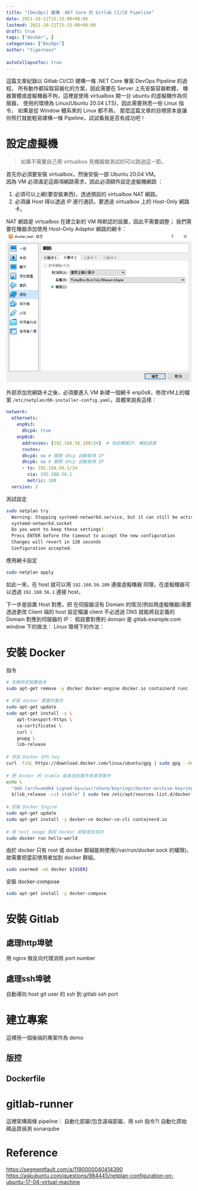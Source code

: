 ```yaml
---
title: "[DevOps] 建構 .NET Core 的 Gitlab CI/CD Pipeline"
date: 2021-10-21T15:33:00+08:00
lastmod: 2021-10-21T15:33:00+08:00
draft: true
tags: ["docker", ]
categories: ["DevOps"]
author: "tigernaxo"

autoCollapseToc: true
---
```

這篇文章紀錄以 Gitlab CI/CD 建構一條 .NET Core 專案 DevOps Pipeline 的過程，
所有動作都採取容器化的方案，因此需要在 Server 上先安裝容器軟體，
機器實體或虛擬機器不拘，這裡是使用 virtualbox 開一台 ubuntu 的虛擬機作為伺服器，
使用的環境為 Linux(Ubuntu 20.04 LTS)，因此需要熟悉一些 Linux 指令，
如果是從 Window 體系來的 Linux 都不熟，
那麼這篇文章的目標原本是讓你照打就能輕易建構一條 Pipeline，試試看我是否有成功吧！

# 設定虛擬機
 > 如果不需要自己用 virtualbox 見機器做測試的可以跳過這一節。  

首先你必須要安裝 virtualbox，然後安裝一部 Ubuntu 20.04 VM。  
因為 VM 必須滿足這兩項網路需求，因此必須額外設定虛擬機網路 ：
 1. 必須可以上網(要安裝東西)，透過預設的 virtualbox NAT 網路。
 2. 必須讓 Host 得以透過 IP 進行通訊，要透過 virtualbox 上的 Host-Only 網路卡。

NAT 網路是 virtualbox 在建立新的 VM 時默認的設置，因此不需要調整；
我們需要在機器添加使用 Host-Only Adaptor 網路的網卡：
![添加網路介面卡](./add_host_only_adaptor.png)

外部添加完網路卡之後，必須要進入 VM 新建一個網卡 enp0s8，修改VM上的檔案 `/etc/netplan/00-installer-config.yaml`，具體來說長這樣：
```yaml
network:
  ethernets:
    enp0s3:
      dhcp4: true
    enp0s8:
      addresses: [192.168.56.100/24]  # 指定靜態IP、網段遮罩
      routes:
      dhcp4: no # 關閉 dhcp 自動取得 IP
      dhcp6: no # 關閉 dhcp 自動取得 IP
      - to: 192.168.56.1/24
        via: 192.168.56.1
        metric: 100
  version: 2
```
測試設定
```bash
sudo netplan try
  Warning: Stopping systemd-networkd.service, but it can still be activated by:
  systemd-networkd.socket
  Do you want to keep these settings?
  Press ENTER before the timeout to accept the new configuration
  Changes will revert in 120 seconds
  Configuration accepted.
```
應用網卡設定
```bash
sudo netplan apply
```

如此一來，在 host 就可以用 `192.168.56.100` 連接虛擬機器
同理，在虛擬機器可以透過 `192.168.56.1` 連接 host，


下一步是設置 Host 對應，把
在伺服器沒有 Domain 的情況(例如用虛擬機器)需要透過更改 Client 端的 host 設定檔讓 client 不必透過 DNS 就能將自定義的 Domain 對應到伺服器的 IP：
假設要對應的 domain 是 gitlab.example.com
window 下的做法：
Linux 環境下的作法：
# 安裝 Docker
指令
```bash
# 先解除安裝舊版本
sudo apt-get remove -y docker docker-engine docker.io containerd runc

# 安裝 docker 需要的套件
sudo apt-get update
sudo apt-get install -y \
    apt-transport-https \
    ca-certificates \
    curl \
    gnupg \
    lsb-release

# 添加 Docker GPG key
curl -fsSL https://download.docker.com/linux/ubuntu/gpg | sudo gpg --dearmor -o /usr/share/keyrings/docker-archive-keyring.gpg

# 把 docker 的 stable 版本加到套件來源清單中
echo \
  "deb [arch=amd64 signed-by=/usr/share/keyrings/docker-archive-keyring.gpg] https://download.docker.com/linux/ubuntu \
  $(lsb_release -cs) stable" | sudo tee /etc/apt/sources.list.d/docker.list > /dev/null
  
# 安裝 Docker Engine
sudo apt-get update
sudo apt-get install -y docker-ce docker-ce-cli containerd.io

# 用 test image 測試 docker 安裝是否成功
sudo docker run hello-world
```
由於 docker 只有 root 或 docker 群組能夠使用(/var/run/docker.sock 的權限)，故需要把當前使用者加到 docker 群組。
```bash
sudo usermod -aG docker ${USER}
```
安裝 docker-compose
```bash
sudo apt-get install -y docker-compose
```

# 安裝 Gitlab
## 處理http埠號
用 nginx 做反向代理消除 port number
## 處理ssh埠號 
自動導向 host git user 的 ssh 到 gitlab ssh port

# 建立專案 
這裡用一個後端的專案作為 demo
## 版控
## Dockerfile

# gitlab-runner
這裡架構兩條 pipeline：
自動化部屬(包含遠端部屬，用 ssh 指令?)
自動化原始碼品質偵測 sonarqube

# Reference
https://segmentfault.com/a/1190000040414390
https://askubuntu.com/questions/984445/netplan-configuration-on-ubuntu-17-04-virtual-machine